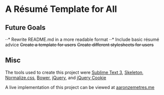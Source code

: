 A Résumé Template for All
=========================



Future Goals
-----------------------------
⋅⋅* Rewrite README.md in a more readable format
⋅⋅* Include basic résumé advice
~~Create a template for users~~
~~Create different stylesheets for users~~



Misc
----
The tools used to create this project were <a href="http://www.sublimetext.com/">Sublime Text 3</a>, <a href="http://getskeleton.com/">Skeleton</a>, <a href="http://necolas.github.io/normalize.css/">Normalize.css</a>, <a href="http://bower.io/">Bower</a>, <a href="https://jquery.com">jQuery</a>, and <a href="https://github.com/carhartl/jquery-cookie">jQuery Cookie</a>


A live implementation of this project can be viewed at <a href="http://www.aaronzemetres.me">aaronzemetres.me</a>
